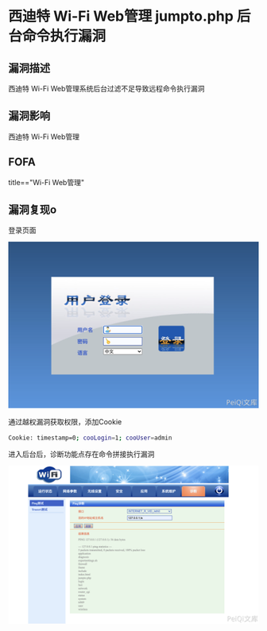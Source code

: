 # 西迪特 Wi-Fi Web管理 jumpto.php 后台命令执行漏洞

## 漏洞描述

西迪特  Wi-Fi Web管理系统后台过滤不足导致远程命令执行漏洞

## 漏洞影响

<a-checkbox checked>西迪特  Wi-Fi Web管理</a-checkbox></br>

## FOFA

<a-checkbox checked>title=="Wi-Fi Web管理"</a-checkbox></br>

## 漏洞复现o

登录页面

![img](../../../.vuepress/public/img/1629371298672-1ceeafe8-ba9c-42c5-b873-3dfabdd0305a-20220314124737632.png)

通过越权漏洞获取权限，添加Cookie

```bash
Cookie: timestamp=0; cooLogin=1; cooUser=admin
```

进入后台后，诊断功能点存在命令拼接执行漏洞

![img](../../../.vuepress/public/img/1629371484536-e600bfcf-053f-420b-b31c-8d3dc6c9843e.png)